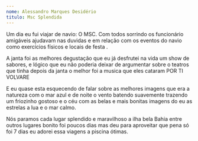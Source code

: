 ```yaml
---
nome: Alessandro Marques Desidério
titulo: Msc Splendida
---
```


Um dia eu fui viajar de navio:  O MSC. Com todos sorrindo os funcionário amigáveis ajudavam nas duvidas e em relação com os eventos do navio como exercícios físicos e locais de festa .

A janta foi as melhores degustação que eu já desfrutei na vida  um show de sabores, e lógico que eu não poderia deixar de argumentar sobre o teatros que tinha depois  da janta o  melhor foi a musica que eles cataram POR TI VOLVARE

E eu quase esta esquecendo de falar sobre as melhores imagens que era a natureza com o mar azul e de noite o vento batendo suavemente trazendo um friozinho gostoso e o céu com as belas e mais bonitas imagens do eu as estrelas a lua e o mar calmo.

Nós paramos cada lugar splendido e maravilhoso a ilha bela Bahia entre outros lugares bonito foi poucos dias mas deu para aproveitar que pena só foi 7 dias  eu adorei essa viagens a piscina ótimas.
